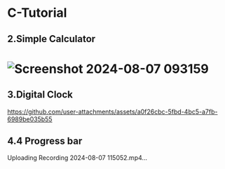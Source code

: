 # C-Tutorial


## 2.Simple Calculator  
 # ![Screenshot 2024-08-07 093159](https://github.com/user-attachments/assets/7b5b4cbf-5aa2-422a-af40-048c941ff583)

## 3.Digital Clock  
 https://github.com/user-attachments/assets/a0f26cbc-5fbd-4bc5-a7fb-6989be035b55


## 4.4 Progress bar
Uploading Recording 2024-08-07 115052.mp4…



